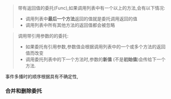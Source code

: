 > 带有返回值的委托(Func),如果调用列表中有一个以上的方法,会有以下情况:
>
> + 调用列表中**最后一个方法**返回的值就是委托调用返回的值
> + 调用列表中所有其他方法的返回值都会被忽略

> 调用带引用参数的的委托:
>
> + 如果委托有引用参数,参数值会根据调用列表中的一个或多个方法的返回值而改变
> + 调用委托列表中的下一个方法时,参数的**新值** (不是**初始值**)会传给下一个方法.

事件多播时的顺序根据具有不确定性,

### 合并和删除委托

